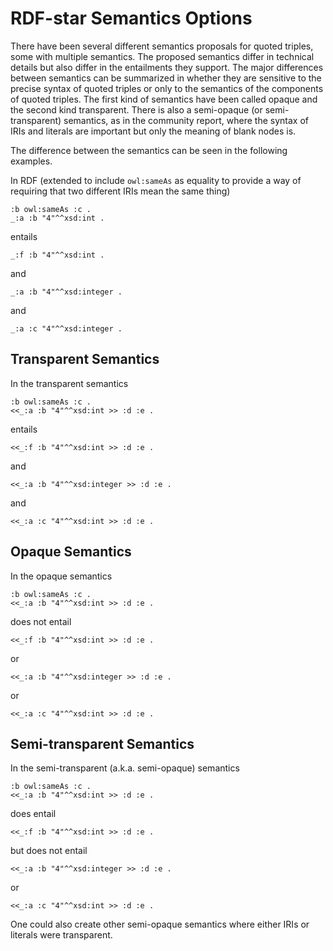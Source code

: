 # RDF-star Semantics Options

There have been several different semantics proposals for quoted triples, some with multiple semantics.  The proposed semantics differ in technical details but also differ in the entailments they support.  The major differences between semantics can be summarized in whether they are sensitive to the precise syntax of quoted triples or only to the semantics of the components of quoted triples.   The first kind of semantics have been called opaque and the second kind transparent.  There is also a semi-opaque (or semi-transparent) semantics, as in the community report, where the syntax of IRIs and literals are important but only the meaning of blank nodes is.

The difference between the semantics can be seen in the following examples.

In RDF (extended to include `owl:sameAs` as equality to provide a way of requiring that two different IRIs mean the same thing)
```
:b owl:sameAs :c .
_:a :b "4"^^xsd:int .
```
entails
```
_:f :b "4"^^xsd:int .
```
and 
```
_:a :b "4"^^xsd:integer .
```
and 
```
_:a :c "4"^^xsd:integer .
```


## Transparent Semantics

In the transparent semantics
```
:b owl:sameAs :c .
<<_:a :b "4"^^xsd:int >> :d :e .
```
entails
```
<<_:f :b "4"^^xsd:int >> :d :e .
```
and 
```
<<_:a :b "4"^^xsd:integer >> :d :e .
```
and
```
<<_:a :c "4"^^xsd:int >> :d :e .
```

## Opaque Semantics

In the opaque semantics
```
:b owl:sameAs :c .
<<_:a :b "4"^^xsd:int >> :d :e .
```
does not entail
```
<<_:f :b "4"^^xsd:int >> :d :e .
```
or 
```
<<_:a :b "4"^^xsd:integer >> :d :e .
```
or
```
<<_:a :c "4"^^xsd:int >> :d :e .
```

## Semi-transparent Semantics

In the semi-transparent (a.k.a. semi-opaque) semantics
```
:b owl:sameAs :c .
<<_:a :b "4"^^xsd:int >> :d :e .
```
does entail
```
<<_:f :b "4"^^xsd:int >> :d :e .
```
but does not entail
```
<<_:a :b "4"^^xsd:integer >> :d :e .
```
or
```
<<_:a :c "4"^^xsd:int >> :d :e .
```

One could also create other semi-opaque semantics where either IRIs or literals were transparent.


